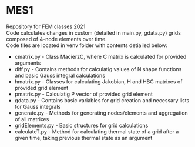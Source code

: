 # MES1
Repository for FEM classes 2021 <br>
Code calculates changes in custom (detailed in main.py, gdata.py) grids composed of 4-node elements over time. <br>
Code files are located in venv folder with contents detiailed below: <br>
- cmatrix.py - Class MacierzC, where C matrix is calculated for provided arguments
- diff.py - Contains methods for calculatig values of N shape functions and basic Gauss integral calculations
- hmatrix.py - Classes for calculating Jakobian, H and HBC matrixes of provided grid element
- pmatrix.py - Calculatig P vector of provided grid element
- gdata.py - Contains basic variables for grid creation and necessary lists for Gauss integrals
- generate.py - Methods for generating nodes/elements and aggregation of all matrixes
- gridElements.py - Basic structures for grid calculations
- calculateT.py - Method for calculating thermal state of a grid after a given time, taking previous thermal state as an argument
